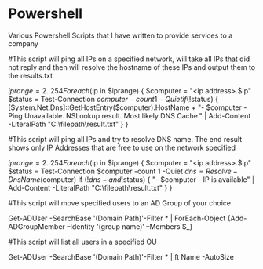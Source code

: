 # Powershell
Various Powershell Scripts that I have written to provide services to a company

#This script will ping all IPs on a specified network, will take all IPs that did not reply and then will resolve the hostname of these IPs and output them to the results.txt

$iprange = 2..254
Foreach ($ip in $iprange)
{
    $computer = "<ip address>.$ip"
    $status = Test-Connection $computer -count 1 -Quiet
    if (!$status)
    {
       [System.Net.Dns]::GetHostEntry($computer).HostName + "- $computer - Ping Unavailable. NSLookup result. Most likely DNS Cache." | Add-Content -LiteralPath "C:\filepath\result.txt"
    }
}

#This script will ping all IPs and try to resolve DNS name. The end result shows only IP Addresses that are free to use on the network specified

$iprange = 2..254
Foreach ($ip in $iprange)
{
    $computer = "<ip address>.$ip"
    $status = Test-Connection $computer -count 1 -Quiet
    $dns = Resolve-DnsName($computer)
    if (!$dns -and !$status)
    {
       "- $computer - IP is available" | Add-Content -LiteralPath "C:\filepath\result.txt"
    }
}

#This script will move specified users to an AD Group of your choice

Get-ADUser -SearchBase '(Domain Path)'-Filter * | ForEach-Object {Add-ADGroupMember –Identity '(group name)’ –Members $_}
  
#This script will list all users in a specified OU
  
Get-ADUser -SearchBase '(Domain Path)'-Filter * | ft Name -AutoSize
  
